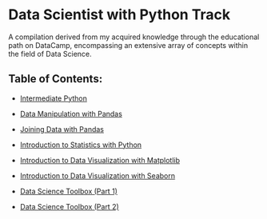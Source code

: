 # Data Scientist with Python Track
A compilation derived from my acquired knowledge through the educational path on DataCamp, encompassing an extensive array of concepts within the field of Data Science.

## Table of Contents:
- <a href="https://github.com/anxta/Data-Scientist-with-Python-Track/tree/main/Intermediate%20Python">Intermediate Python</a>
- <a href="https://github.com/anxta/Data-Scientist-with-Python-Track/tree/main/Data%20Manipulation%20with%20Pandas" > Data Manipulation with Pandas </a>
- <a href="https://github.com/anxta/Data-Scientist-with-Python-Track/tree/main/Joining%20Data%20with%20Pandas" > Joining Data with Pandas </a>
- <a href="https://github.com/anxta/Data-Scientist-with-Python-Track/tree/main/Introduction%20to%20Statistics%20with%20Python" > Introduction to Statistics with Python </a>

- <a href="https://github.com/anxta/Data-Scientist-with-Python-Track/tree/main/Introduction%20to%20Data%20Visualization%20with%20Matplotlib"> Introduction to Data Visualization with Matplotlib</a> 
- <a href="https://github.com/anxta/Data-Scientist-with-Python-Track/tree/main/Introduction%20to%20Data%20Visualization%20with%20Seaborn">  Introduction to Data Visualization with Seaborn </a> 
- <a href="https://github.com/anxta/Data-Scientist-with-Python-Track/tree/main/Data%20Science%20Toolbox%20(Part%201)"> Data Science Toolbox (Part 1) </a>

- <a href="https://github.com/anxta/Data-Scientist-with-Python-Track/tree/main/Python%20Data%20Science%20Toolbox%20(Part%202) " > Data Science Toolbox (Part 2) </a> 
